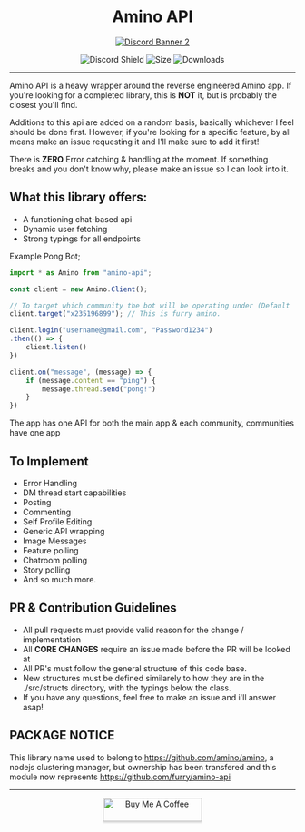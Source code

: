 <div style="text-align: center">
    <h1>
        Amino API
    </h1>


<a href="https://discord.gg/S8sw2ud">
    <img src="https://discordapp.com/api/guilds/769020183540400128/widget.png?style=banner2" alt="Discord Banner 2"/>
</a>

![Discord Shield](https://img.shields.io/github/commit-activity/m/furry/amino-api)
![Size](https://img.shields.io/bundlephobia/min/amino-api)
![Downloads](https://img.shields.io/npm/dw/amino-api)

</div>

<hr>

Amino API is a heavy wrapper around the reverse engineered Amino app.
If you're looking for a completed library, this is **NOT** it, but is probably the closest you'll find.

Additions to this api are added on a random basis, basically whichever I feel should be done first. However, if you're looking for a specific feature, by all means make an issue requesting it and I'll make sure to add it first!

There is **ZERO** Error catching & handling at the moment. If something breaks and you don't know why, please make an issue so I can look into it.

## What this library offers:
- A functioning chat-based api
- Dynamic user fetching
- Strong typings for all endpoints

Example Pong Bot;
```ts
import * as Amino from "amino-api";

const client = new Amino.Client();

// To target which community the bot will be operating under (Default 'g' for global)
client.target("x235196899"); // This is furry amino.

client.login("username@gmail.com", "Password1234")
.then(() => {
    client.listen()
})

client.on("message", (message) => {
    if (message.content == "ping") {
        message.thread.send("pong!")
    }
})
```

The app has one API for both the main app & each community, communities have one app

## To Implement
- Error Handling
- DM thread start capabilities
- Posting
- Commenting
- Self Profile Editing
- Generic API wrapping
- Image Messages
- Feature polling
- Chatroom polling
- Story polling
- And so much more.

## PR & Contribution Guidelines
- All pull requests must provide valid reason for the change / implementation
- All **CORE CHANGES** require an issue made before the PR will be looked at
- All PR's must follow the general structure of this code base.
- New structures must be defined similarely to how they are in the ./src/structs directory, with the typings below the class.
- If you have any questions, feel free to make an issue and i'll answer asap!

## PACKAGE NOTICE
This library name used to belong to https://github.com/amino/amino, a nodejs clustering manager, but ownership has been transfered and this module now represents https://github.com/furry/amino-api

<hr>
<div style="text-align: center">
<a href="https://www.buymeacoffee.com/ether" target="_blank"><img src="https://www.buymeacoffee.com/assets/img/custom_images/orange_img.png" alt="Buy Me A Coffee" style="height: 41px !important;width: 174px !important;box-shadow: 0px 3px 2px 0px rgba(190, 190, 190, 0.5) !important;-webkit-box-shadow: 0px 3px 2px 0px rgba(190, 190, 190, 0.5) !important;" ></a>
</div>
